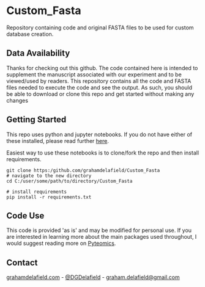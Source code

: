 # Custom_Fasta
Repository containing code and original FASTA files to be used for custom database creation.

<!-- <img src="https://github.com/grahamdelafield/PGC_Parallel_Comp/blob/main/images/ReadmeImg.png" align="right"
     alt="Venn diagram" height="250"> -->
     




## Data Availability
Thanks for checking out this github. The code contained here is intended to supplement the manuscript associated with our experiment and to be viewed/used by readers. This repository contains all the code and FASTA files needed to execute the code and see the output. As such, you should be able to download or clone this repo and get started without making any changes


## Getting Started
This repo uses python and jupyter notebooks. If you do not have either of these installed, please read further [here](https://jupyter-notebook-beginner-guide.readthedocs.io/en/latest/install.html).


Easiest way to use these notebooks is to clone/fork the repo and then install requirements.
```
git clone https:/github.com/grahamdelafield/Custom_Fasta
# navigate to the new directory
cd C:/user/some/path/to/directory/Custom_Fasta

# install requirements
pip install -r requirements.txt
```

## Code Use
This code is provided 'as is' and may be modified for personal use. If you are interested in learning more about the main packages used throughout, I would suggest reading more on [Pyteomics](https://pyteomics.readthedocs.io/en/latest/).

## Contact

[grahamdelafield.com](https://grahamdelafield.github.io) - [@DGDelafield](https://twitter.com/DGDelafield) - graham.delafield@gmail.com
